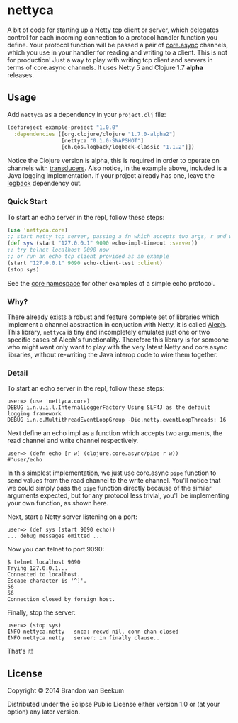 # nettyca

A bit of code for starting up a [Netty](http://netty.io) tcp client or
server, which delegates control for each incoming connection to a
protocol handler function you define. Your protocol function will be
passed a pair of [core.async](https://github.com/clojure/core.async)
channels, which you use in your handler for reading and writing to a
client. This is not for production! Just a way to play with writing
tcp client and servers in terms of core.async channels. It uses Netty
5 and Clojure 1.7 __alpha__ releases.

## Usage

Add `nettyca` as a dependency in your `project.clj` file:

```clj
(defproject example-project "1.0.0"
  :dependencies [[org.clojure/clojure "1.7.0-alpha2"]
                 [nettyca "0.1.0-SNAPSHOT"]
                 [ch.qos.logback/logback-classic "1.1.2"]])
```

Notice the Clojure version is alpha, this is required in order to
operate on channels with
[transducers](http://blog.cognitect.com/blog/2014/8/6/transducers-are-coming).
Also notice, in the example above, included is a Java logging
implementation. If your project already has one, leave the
[logback](http://logback.qos.ch/) dependency out.

### Quick Start

To start an echo server in the repl, follow these steps:

```clj
(use 'nettyca.core)
;; start netty tcp server, passing a fn which accepts two args, r and w chans
(def sys (start "127.0.0.1" 9090 echo-impl-timeout :server))
;; try telnet localhost 9090 now
;; or run an echo tcp client provided as an example
(start "127.0.0.1" 9090 echo-client-test :client)
(stop sys)
```

See the [core namespace](src/nettyca/core.clj) for other examples of a simple echo protocol.

### Why?

There already exists a robust and feature complete set of libraries which
implement a channel abstraction in conjuction with Netty, it is called
[Aleph](https://github.com/ztellman/aleph). This library, `nettyca` is
tiny and incompletely emulates just one or two specific cases of Aleph's
functionality. Therefore this library is for someone who might want
only want to play with the very latest Netty and core.async libraries,
without re-writing the Java interop code to wire them together.

### Detail

To start an echo server in the repl, follow these steps:

    user=> (use 'nettyca.core)
    DEBUG i.n.u.i.l.InternalLoggerFactory Using SLF4J as the default logging framework
    DEBUG i.n.c.MultithreadEventLoopGroup -Dio.netty.eventLoopThreads: 16

Next define an echo impl as a function which accepts two arguments,
the read channel and write channel respectively.

    user=> (defn echo [r w] (clojure.core.async/pipe r w))
    #'user/echo

In this simplest implementation, we just use core.async `pipe`
function to send values from the read channel to the write channel.
You'll notice that we could simply pass the `pipe` function directly
because of the similar arguments expected, but for any protocol less
trivial, you'll be implementing your own function, as shown here.

Next, start a Netty server listening on a port:

    user=> (def sys (start 9090 echo))
    ... debug messages omitted ...

Now you can telnet to port 9090:

    $ telnet localhost 9090
    Trying 127.0.0.1...
    Connected to localhost.
    Escape character is '^]'.
    56
    56
    Connection closed by foreign host.

Finally, stop the server:

    user=> (stop sys)
    INFO nettyca.netty   snca: recvd nil, conn-chan closed
    INFO nettyca.netty   server: in finally clause..

That's it!

## License

Copyright © 2014 Brandon van Beekum

Distributed under the Eclipse Public License either version 1.0 or (at
your option) any later version.
